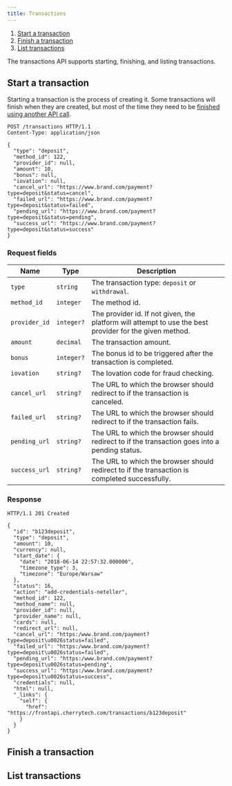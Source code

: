 ```yaml
---
title: Transactions
---
```


1. [Start a transaction](#start-a-transaction)
2. [Finish a transaction](#finish-a-transaction)
3. [List transactions](#list-transactions)

The transactions API supports starting, finishing, and listing transactions.

## Start a transaction
Starting a transaction is the process of creating it. Some transactions will finish when they are created, but most of the time they need to be [finished using another API call](#finish-a-transaction).

```http
POST /transactions HTTP/1.1
Content-Type: application/json

{
  "type": "deposit",
  "method_id": 122,
  "provider_id": null,
  "amount": 10,
  "bonus": null,
  "iovation": null,
  "cancel_url": "https://www.brand.com/payment?type=deposit&status=cancel",
  "failed_url": "https://www.brand.com/payment?type=deposit&status=failed",
  "pending_url": "https://www.brand.com/payment?type=deposit&status=pending",
  "success_url": "https://www.brand.com/payment?type=deposit&status=success"
}
```

### Request fields
Name          | Type      | Description
------------- | --------- | -----------
`type`        | `string`  | The transaction type: `deposit` or `withdrawal`.
`method_id`   | `integer` | The method id.
`provider_id` | `integer?` | The provider id. If not given, the platform will attempt to use the best provider for the given method.
`amount`      | `decimal` | The transaction amount.
`bonus`       | `integer?` | The bonus id to be triggered after the transaction is completed.
`iovation`    | `string?`  | The Iovation code for fraud checking.
`cancel_url`  | `string?`  | The URL to which the browser should redirect to if the transaction is canceled.
`failed_url`  | `string?`  | The URL to which the browser should redirect to if the transaction fails.
`pending_url` | `string?`  | The URL to which the browser should redirect to if the transaction goes into a pending status.
`success_url` | `string?`  | The URL to which the browser should redirect to if the transaction is completed successfully.

### Response
```http
HTTP/1.1 201 Created

{
  "id": "b123deposit",
  "type": "deposit",
  "amount": 10,
  "currency": null,
  "start_date": {
    "date": "2018-06-14 22:57:32.000000",
    "timezone_type": 3,
    "timezone": "Europe/Warsaw"
  },
  "status": 16,
  "action": "add-credentials-neteller",
  "method_id": 122,
  "method_name": null,
  "provider_id": null,
  "provider_name": null,
  "cards": null,
  "redirect_url": null,
  "cancel_url": "https:/www.brand.com/payment?type=deposit\u0026status=failed",
  "failed_url": "https:/www.brand.com/payment?type=deposit\u0026status=failed",
  "pending_url": "https:/www.brand.com/payment?type=deposit\u0026status=pending",
  "success_url": "https:/www.brand.com/payment?type=deposit\u0026status=success",
  "credentials": null,
  "html": null,
  "_links": {
    "self": {
      "href": "https://frontapi.cherrytech.com/transactions/b123deposit"
    }
  }
}
```

## Finish a transaction

## List transactions
